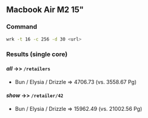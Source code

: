 ## Macbook Air M2 15"

### Command

```bash
wrk -t 16 -c 256 -d 30 <url>
```

### Results (single core)

#### _all_ ->> `/retailers`

* Bun / Elysia / Drizzle => 4706.73 (vs. 3558.67 Pg)

#### _show_ ->> `/retailer/42`

* Bun / Elysia / Drizzle => 15962.49 (vs. 21002.56 Pg)
